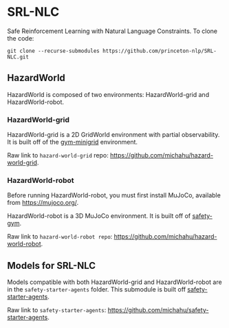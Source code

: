 # SRL-NLC
Safe Reinforcement Learning with Natural Language Constraints. To clone the code:
```
git clone --recurse-submodules https://github.com/princeton-nlp/SRL-NLC.git
```


## HazardWorld

HazardWorld is composed of two environments: HazardWorld-grid and HazardWorld-robot.

### HazardWorld-grid

HazardWorld-grid is a 2D GridWorld environment with partial observability. It is built off of the [gym-minigrid](https://github.com/maximecb/gym-minigrid) environment. 

Raw link to `hazard-world-grid` repo: <https://github.com/michahu/hazard-world-grid>.
### HazardWorld-robot

Before running HazardWorld-robot, you must first install MuJoCo, available from <https://mujoco.org/>.

HazardWorld-robot is a 3D MuJoCo environment. It is built off of [safety-gym](https://github.com/openai/safety-gym). 

Raw link to `hazard-world-robot repo`: <https://github.com/michahu/hazard-world-robot>.


## Models for SRL-NLC

Models compatible with both HazardWorld-grid and HazardWorld-robot are in the `safety-starter-agents` folder. This submodule is built off [safety-starter-agents](https://github.com/openai/safety-starter-agents). 

Raw link to `safety-starter-agents`: <https://github.com/michahu/safety-starter-agents>.
